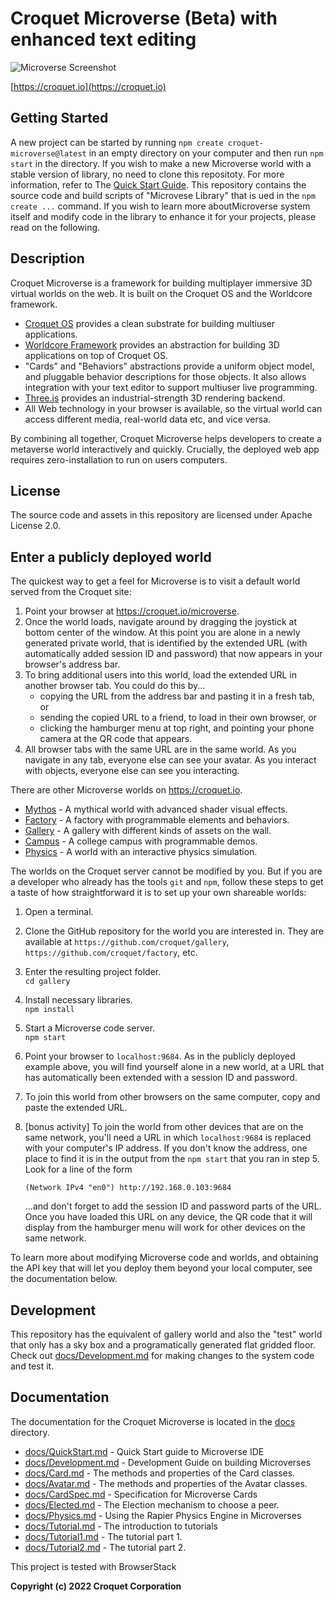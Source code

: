 # Croquet Microverse (Beta) with enhanced text editing

![Microverse Screenshot](https://croquet.io/images/microversess.png)

[https://croquet.io](https://croquet.io)

## Getting Started

A new project can be started by running `npm create croquet-microverse@latest` in an empty directory on your computer and then run `npm start` in the directory. If you wish to make a new Microverse world with a stable version of library, no need to clone this repositoty. For more information, refer to The [Quick Start Guide](https://croquet.io/docs/microverse/index.html). This repository contains the source code and build scripts of "Microvese Library" that is ued in the `npm create ...` command.  If you wish to learn more aboutMicroverse system itself and modify code in the library to enhance it for your projects, please read on the following.

## Description

Croquet Microverse is a framework for building multiplayer immersive 3D virtual worlds on the web. It is built on the Croquet OS and the Worldcore framework.

* [Croquet OS](https://croquet.io/docs/croquet) provides a clean substrate for building multiuser applications.
* [Worldcore Framework](https://croquet.io/docs/worldcore) provides an abstraction for building 3D applications on top of Croquet OS.
* "Cards" and "Behaviors" abstractions provide a uniform object model, and pluggable behavior descriptions for those objects. It also allows integration with your text editor to support multiuser live programming.
* [Three.js](https://threejs.org) provides an industrial-strength 3D rendering backend.
* All Web technology in your browser is available, so the virtual world can access different media, real-world data etc, and vice versa.

By combining all together, Croquet Microverse helps developers to create a metaverse world interactively and quickly. Crucially, the deployed web app requires zero-installation to run on users computers.

## License

The source code and assets in this repository are licensed under Apache License 2.0.

## Enter a publicly deployed world

The quickest way to get a feel for Microverse is to visit a default world served from the Croquet site:

1. Point your browser at https://croquet.io/microverse.
2. Once the world loads, navigate around by dragging the joystick at bottom center of the window.  At this point you are alone in a newly generated private world, that is identified by the extended URL (with automatically added session ID and password) that now appears in your browser's address bar.
3. To bring additional users into this world, load the extended URL in another browser tab.  You could do this by...
   * copying the URL from the address bar and pasting it in a fresh tab, or
   * sending the copied URL to a friend, to load in their own browser, or
   * clicking the hamburger menu at top right, and pointing your phone camera at the QR code that appears.
4. All browser tabs with the same URL are in the same world.  As you navigate in any tab, everyone else can see your avatar.  As you interact with objects, everyone else can see you interacting.

There are other Microverse worlds on https://croquet.io.

* [Mythos](https://croquet.io/mythos) - A mythical world with advanced shader visual effects.
* [Factory](https://croquet.io/factory) - A factory with programmable elements and behaviors.
* [Gallery](https://croquet.io/gallery) - A gallery with different kinds of assets on the wall.
* [Campus](https://croquet.io/campus) - A college campus with programmable demos.
* [Physics](https://croquet.io/physics) - A world with an interactive physics simulation.

The worlds on the Croquet server cannot be modified by you.  But if you are a developer who already has the tools `git` and `npm`, follow these steps to get a taste of how straightforward it is to set up your own shareable worlds:

1. Open a terminal.
2. Clone the GitHub repository for the world you are interested in. They are available at `https://github.com/croquet/gallery`, `https://github.com/croquet/factory`, etc.
3. Enter the resulting project folder.
   <br>`cd gallery`
4. Install necessary libraries.
   <br>`npm install`
5. Start a Microverse code server.
   <br>`npm start`
6. Point your browser to `localhost:9684`.  As in the publicly deployed example above, you will find yourself alone in a new world, at a URL that has automatically been extended with a session ID and password.
7. To join this world from other browsers on the same computer, copy and paste the extended URL.
8. [bonus activity] To join the world from other devices that are on the same network, you'll need a URL in which `localhost:9684` is replaced with your computer's IP address.  If you don't know the address, one place to find it is in the output from the `npm start` that you ran in step 5.  Look for a line of the form

   `(Network IPv4 "en0") http://192.168.0.103:9684`

   ...and don't forget to add the session ID and password parts of the URL. Once you have loaded this URL on any device, the QR code that it will display from the hamburger menu will work for other devices on the same network.

To learn more about modifying Microverse code and worlds, and obtaining the API key that will let you deploy them beyond your local computer, see the documentation below.

## Development

This repository has the equivalent of gallery world and also the "test" world that only has a sky box and a programatically generated flat gridded floor. Check out [docs/Development.md](./docs/Development.md) for making changes to the system code and test it.

## Documentation

The documentation for the Croquet Microverse is located in the [docs](./docs) directory.

* [docs/QuickStart.md](./docs/QuickStart.md) - Quick Start guide to Microverse IDE
* [docs/Development.md](./docs/Development.md) - Development Guide on building Microverses
* [docs/Card.md](./docs/Card.md) - The methods and properties of the Card classes.
* [docs/Avatar.md](./docs/Avatar.md) - The methods and properties of the Avatar classes.
* [docs/CardSpec.md](./docs/CardSpec.md) - Specification for Microverse Cards
* [docs/Elected.md](./docs/Elected.md) - The Election mechanism to choose a peer.
* [docs/Physics.md](./docs/Physics.md) - Using the Rapier Physics Engine in Microverses
* [docs/Tutorial.md](./docs/Tutorial.md) - The introduction to tutorials
* [docs/Tutorial1.md](./docs/Tutorial1.md) - The tutorial part 1.
* [docs/Tutorial2.md](./docs/Tutorial2.md) - The tutorial part 2.

This project is tested with BrowserStack

**Copyright (c) 2022 Croquet Corporation**
